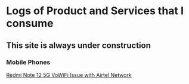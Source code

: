 # Logs of Product and Services that I consume

## This site is always under construction

### Mobile Phones
[Redmi Note 12 5G VoWiFi Issue with Airtel Network](./mobile-phones/redmi-note-12-5g/VoWiFi-Issue.md)

